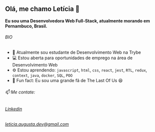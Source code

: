 ## Olá, me chamo Letícia 👋
__Eu sou uma Desenvolvedora Web Full-Stack, atualmente morando em Pernambuco, Brasil.__

###### BIO

* 🌱 Atualmente sou estudante de Desenvolvimento Web na Trybe
* 💻 Estou aberta para oportunidades de emprego na área de Desenvolvimento Web
* ⚙️ Estou aprendendo: ```javascript```, ```html```, ```css```, ```react```, ```jest```, ```RTL```,  ```redux```, ```context```, ```java```, ```docker```, ```SQL```, ```POO```
* 💫 Fun fact: Eu sou uma grande fã de The Last Of Us 😆
###### 📫 Me contate: 
###### [Linkedin](https://www.linkedin.com/in/leticia-augusta/1/) 
###### leticia.augusta.dev@gmail.com

<!--
**Hey-Lets-code/Hey-Lets-code** is a ✨ _special_ ✨ repository because its `README.md` (this file) appears on your GitHub profile.

Here are some ideas to get you started:

- 🔭 I’m currently working on ...
- 🌱 I’m currently learning ...
- 👯 I’m looking to collaborate on ...
- 🤔 I’m looking for help with ...
- 💬 Ask me about ...
- 📫 How to reach me: ...
- 😄 Pronouns: ...
- ⚡ Fun fact: ...
-->
